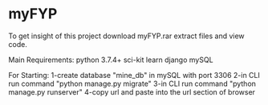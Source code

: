 # myFYP
To get insight of this project download myFYP.rar
extract files and view code.

Main Requirements:
python 3.7.4+
sci-kit learn
django
mySQL

For Starting:
1-create database "mine_db" in mySQL with port 3306
2-in CLI run command "python manage.py migrate"
3-in CLI run command "python manage.py runserver"
4-copy url and paste into the url section of browser
